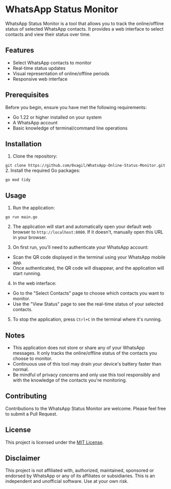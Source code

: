 # WhatsApp Status Monitor

WhatsApp Status Monitor is a tool that allows you to track the online/offline status of selected WhatsApp contacts. It provides a web interface to select contacts and view their status over time.

## Features

- Select WhatsApp contacts to monitor
- Real-time status updates
- Visual representation of online/offline periods
- Responsive web interface

## Prerequisites

Before you begin, ensure you have met the following requirements:

- Go 1.22 or higher installed on your system
- A WhatsApp account
- Basic knowledge of terminal/command line operations

## Installation

1. Clone the repository:

``
git clone https://github.com/0xagil/WhatsApp-Online-Status-Monitor.git
``
2. Install the required Go packages:

``
go mod tidy
``

## Usage

1. Run the application:

``
go run main.go
``

2. The application will start and automatically open your default web browser to `http://localhost:8080`. If it doesn't, manually open this URL in your browser.

3. On first run, you'll need to authenticate your WhatsApp account:
- Scan the QR code displayed in the terminal using your WhatsApp mobile app.
- Once authenticated, the QR code will disappear, and the application will start running.

4. In the web interface:
- Go to the "Select Contacts" page to choose which contacts you want to monitor.
- Use the "View Status" page to see the real-time status of your selected contacts.

5. To stop the application, press `Ctrl+C` in the terminal where it's running.

## Notes

- This application does not store or share any of your WhatsApp messages. It only tracks the online/offline status of the contacts you choose to monitor.
- Continuous use of this tool may drain your device's battery faster than normal.
- Be mindful of privacy concerns and only use this tool responsibly and with the knowledge of the contacts you're monitoring.

## Contributing

Contributions to the WhatsApp Status Monitor are welcome. Please feel free to submit a Pull Request.

## License

This project is licensed under the [MIT License](LICENSE).

## Disclaimer

This project is not affiliated with, authorized, maintained, sponsored or endorsed by WhatsApp or any of its affiliates or subsidiaries. This is an independent and unofficial software. Use at your own risk.